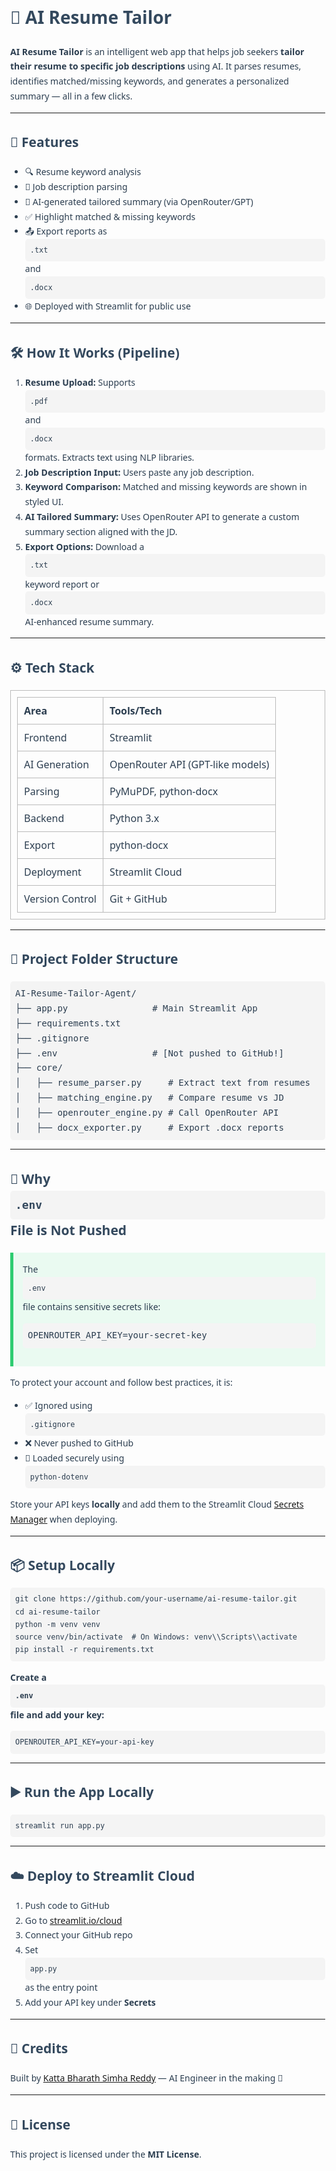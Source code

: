 <!DOCTYPE html>
<html lang="en">
<head>
  <meta charset="UTF-8">
  <title>AI Resume Tailor</title>
  <style>
    body {
      font-family: 'Segoe UI', sans-serif;
      margin: 40px;
      line-height: 1.7;
      color: #2c3e50;
    }
    h1, h2, h3 {
      color: #34495e;
    }
    code, pre {
      background: #f4f4f4;
      padding: 8px;
      border-radius: 5px;
      display: block;
    }
    table {
      border-collapse: collapse;
      width: 100%;
      margin-top: 10px;
    }
    table, th, td {
      border: 1px solid #bbb;
      padding: 10px;
      text-align: left;
    }
    .highlight {
      background-color: #eafaf1;
      padding: 15px;
      border-left: 5px solid #2ecc71;
      margin: 10px 0;
    }
  </style>
</head>
<body>

<h1>📄 AI Resume Tailor</h1>

<p><strong>AI Resume Tailor</strong> is an intelligent web app that helps job seekers <strong>tailor their resume to specific job descriptions</strong> using AI. It parses resumes, identifies matched/missing keywords, and generates a personalized summary — all in a few clicks.</p>

<hr>

<h2>🚀 Features</h2>
<ul>
  <li>🔍 Resume keyword analysis</li>
  <li>📄 Job description parsing</li>
  <li>🧠 AI-generated tailored summary (via OpenRouter/GPT)</li>
  <li>✅ Highlight matched & missing keywords</li>
  <li>📤 Export reports as <code>.txt</code> and <code>.docx</code></li>
  <li>🌐 Deployed with Streamlit for public use</li>
</ul>

<hr>

<h2>🛠 How It Works (Pipeline)</h2>
<ol>
  <li><strong>Resume Upload:</strong> Supports <code>.pdf</code> and <code>.docx</code> formats. Extracts text using NLP libraries.</li>
  <li><strong>Job Description Input:</strong> Users paste any job description.</li>
  <li><strong>Keyword Comparison:</strong> Matched and missing keywords are shown in styled UI.</li>
  <li><strong>AI Tailored Summary:</strong> Uses OpenRouter API to generate a custom summary section aligned with the JD.</li>
  <li><strong>Export Options:</strong> Download a <code>.txt</code> keyword report or <code>.docx</code> AI-enhanced resume summary.</li>
</ol>

<hr>

<h2>⚙️ Tech Stack</h2>
<table>
  <tr><th>Area</th><th>Tools/Tech</th></tr>
  <tr><td>Frontend</td><td>Streamlit</td></tr>
  <tr><td>AI Generation</td><td>OpenRouter API (GPT-like models)</td></tr>
  <tr><td>Parsing</td><td>PyMuPDF, python-docx</td></tr>
  <tr><td>Backend</td><td>Python 3.x</td></tr>
  <tr><td>Export</td><td>python-docx</td></tr>
  <tr><td>Deployment</td><td>Streamlit Cloud</td></tr>
  <tr><td>Version Control</td><td>Git + GitHub</td></tr>
</table>

<hr>

<h2>🧪 Project Folder Structure</h2>

<pre>
AI-Resume-Tailor-Agent/
├── app.py                # Main Streamlit App
├── requirements.txt
├── .gitignore
├── .env                  # [Not pushed to GitHub!]
├── core/
│   ├── resume_parser.py     # Extract text from resumes
│   ├── matching_engine.py   # Compare resume vs JD
│   ├── openrouter_engine.py # Call OpenRouter API
│   ├── docx_exporter.py     # Export .docx reports
</pre>

<hr>

<h2>🔐 Why <code>.env</code> File is Not Pushed</h2>

<div class="highlight">
  The <code>.env</code> file contains sensitive secrets like:
  <pre>OPENROUTER_API_KEY=your-secret-key</pre>
</div>

<p>To protect your account and follow best practices, it is:</p>
<ul>
  <li>✅ Ignored using <code>.gitignore</code></li>
  <li>❌ Never pushed to GitHub</li>
  <li>🔐 Loaded securely using <code>python-dotenv</code></li>
</ul>

<p>
Store your API keys <strong>locally</strong> and add them to the Streamlit Cloud <a href="https://docs.streamlit.io/streamlit-community-cloud/get-started/deploy-an-app/secrets-management" target="_blank">Secrets Manager</a> when deploying.
</p>

<hr>

<h2>📦 Setup Locally</h2>
<pre><code>git clone https://github.com/your-username/ai-resume-tailor.git
cd ai-resume-tailor
python -m venv venv
source venv/bin/activate  # On Windows: venv\\Scripts\\activate
pip install -r requirements.txt
</code></pre>

<p><strong>Create a <code>.env</code> file and add your key:</strong></p>
<pre><code>OPENROUTER_API_KEY=your-api-key</code></pre>

<hr>

<h2>▶️ Run the App Locally</h2>
<pre><code>streamlit run app.py</code></pre>

<hr>

<h2>☁️ Deploy to Streamlit Cloud</h2>
<ol>
  <li>Push code to GitHub</li>
  <li>Go to <a href="https://streamlit.io/cloud" target="_blank">streamlit.io/cloud</a></li>
  <li>Connect your GitHub repo</li>
  <li>Set <code>app.py</code> as the entry point</li>
  <li>Add your API key under <strong>Secrets</strong></li>
</ol>

<hr>

<h2>🙌 Credits</h2>
<p>Built by <a href="https://www.linkedin.com/in/bharathsimhareddy-katta/" target="_blank">Katta Bharath Simha Reddy</a> — AI Engineer in the making 💼</p>

<hr>

<h2>📄 License</h2>
<p>This project is licensed under the <strong>MIT License</strong>.</p>

</body>
</html>

